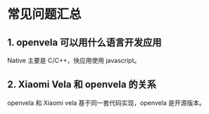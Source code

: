 # 常见问题汇总

## 1. openvela 可以用什么语言开发应用
Native 主要是 C/C++，快应用使用 javascript。


## 2. Xiaomi Vela 和 openvela 的关系
openvela 和 Xiaomi vela 基于同一套代码实现，openvela 是开源版本。
